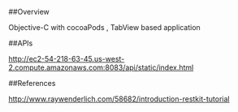 ##Overview

Objective-C with cocoaPods , TabView based application

##APIs

http://ec2-54-218-63-45.us-west-2.compute.amazonaws.com:8083/api/static/index.html

##References

http://www.raywenderlich.com/58682/introduction-restkit-tutorial

